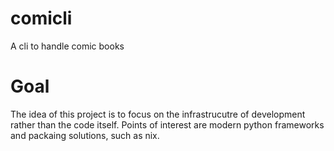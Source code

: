 # comicli
A cli to handle comic books

# Goal
The idea of this project is to focus on the infrastrucutre of development rather than the code itself. Points of interest are modern python frameworks and packaing solutions, such as nix.  

